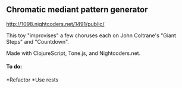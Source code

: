 ## Chromatic mediant pattern generator

http://1098.nightcoders.net/1491/public/

This toy "improvises" a few choruses each on John Coltrane's "Giant Steps" and "Countdown". 

Made with ClojureScript, Tone.js, and Nightcoders.net.

#### To do:

*Refactor
*Use rests
